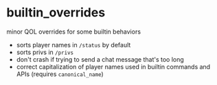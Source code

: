 # builtin_overrides

minor QOL overrides for some builtin behaviors

* sorts player names in `/status` by default
* sorts privs in `/privs`
* don't crash if trying to send a chat message that's too long
* correct capitalization of player names used in builtin commands and APIs (requires `canonical_name`)
